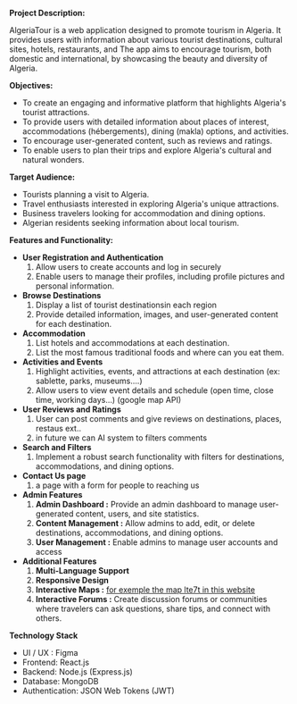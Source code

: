 **Project Description:**

AlgeriaTour is a web application designed to promote tourism in Algeria. It provides users with information about various tourist destinations, cultural sites, hotels, restaurants, and The app aims to encourage tourism, both domestic and international, by showcasing the beauty and diversity of Algeria.

**Objectives:**

- To create an engaging and informative platform that highlights Algeria's tourist attractions.
- To provide users with detailed information about places of interest, accommodations (hébergements), dining (makla) options, and activities.
- To encourage user-generated content, such as reviews and ratings.
- To enable users to plan their trips and explore Algeria's cultural and natural wonders.

**Target Audience:**

- Tourists planning a visit to Algeria.
- Travel enthusiasts interested in exploring Algeria's unique attractions.
- Business travelers looking for accommodation and dining options.
- Algerian residents seeking information about local tourism.

**Features and Functionality:**

- **User Registration and Authentication**
    1. Allow users to create accounts and log in securely
    2. Enable users to manage their profiles, including profile pictures and personal information.
- **Browse Destinations**
    1. Display a list of tourist destinationsin each region
    2. Provide detailed information, images, and user-generated content for each destination.
- **Accommodation**
    1. List hotels and accommodations at each destination.
    2. List the most famous traditional foods and where can you eat them.
- **Activities and Events**
    1. Highlight activities, events, and attractions at each destination (ex: sablette, parks, museums….)
    2. Allow users to view event details and schedule (open time, close time, working days…) (google map API)
- **User Reviews and Ratings**
    1. User can post comments and give reviews on destinations, places, restaus ext..
    2. in future we can AI system to filters comments
- **Search and Filters**
    1. Implement a robust search functionality with filters for destinations, accommodations, and dining options.
- **Contact Us page**
    1. a page with a form for people to reaching us
- **Admin Features**
    1. **Admin Dashboard :** Provide an admin dashboard to manage user-generated content, users, and site statistics.
    2. **Content Management :** Allow admins to add, edit, or delete destinations, accommodations, and dining options.
    3. **User Management :** Enable admins to manage user accounts and access
- **Additional Features**
    1. **Multi-Language Support**
    2. **Responsive Design**
    3. **Interactive Maps :** [for exemple the map lte7t in this website](https://discover-algeria-country.netlify.app)
    4. **Interactive Forums :** Create discussion forums or communities where travelers can ask questions, share tips, and connect with others.

**Technology Stack**

- UI / UX : Figma
- Frontend: React.js
- Backend: Node.js (Express.js)
- Database: MongoDB
- Authentication: JSON Web Tokens (JWT)
